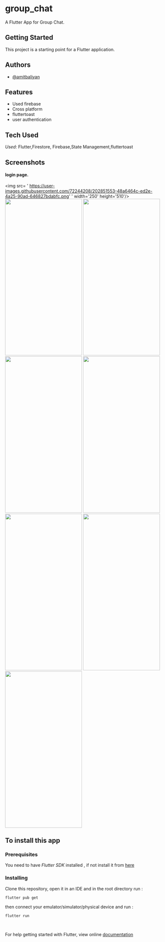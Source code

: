 # group_chat

A Flutter App for Group Chat.

## Getting Started

This project is a starting point for a Flutter application.

 
## Authors

- [@amitbaliyan](https://github.com/Amit00077)


## Features

- Used firebase
- Cross platform
- fluttertoast
- user authentication
 
## Tech Used

*Used:* Flutter,Firestore, Firebase,State Management,fluttertoast

## Screenshots
#### login page.
<img src= ' https://user-images.githubusercontent.com/72244208/202851553-48a6464c-ed2e-4a25-90ad-646827bdabfc.png'
 ' width='250' height='510'/> <img src= '![Screenshot_1668848384](https://user-images.githubusercontent.com/72244208/202851563-e43b3126-7195-417f-b944-fe5dd4b710ea.png)
 ' width='250' height='510'/> <img src= 'https://user-images.githubusercontent.com/72244208/176692652-562b1e52-5558-4490-8de0-cf426fc96964.png ' width='250' height='510'/> <img src= 'https://user-images.githubusercontent.com/72244208/176692675-662ef0a4-a177-4d1b-9841-6bbef2861b9a.png ' width='250' height='510'/> <img src= 'https://user-images.githubusercontent.com/72244208/176692695-c9228a99-c73f-46c8-886a-7377e2b4f261.png ' width='250' height='510'/>
<img src='https://user-images.githubusercontent.com/72244208/176692712-3caff191-f19f-4a7d-a0f9-af54acfbb2e9.png' width='250' height='510'/> <img src='https://user-images.githubusercontent.com/72244208/176692725-6925e878-685c-44e8-8981-3cc3daf8dd2f.png ' width='250' height='510'/>  <img src= 'https://user-images.githubusercontent.com/72244208/176692741-3bac5545-d44e-4ed3-b686-7aa5e0407e05.png ' width='250' height='510'/>  
 
  

## To install this app

### Prerequisites

You need to have *Flutter SDK* installed , if not install it from [here](https://flutter.dev/docs/get-started/install)

### Installing

Clone this repository, open it in an IDE and in the root directory run :

`flutter pub get`

then connect your emulator/simulator/physical device and run :

`flutter run`

<br>


For help getting started with Flutter, view online [documentation](https://flutter.dev/docs)

